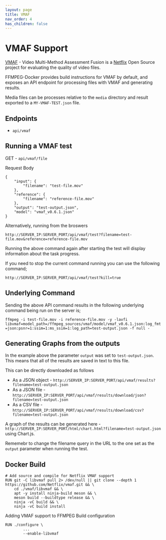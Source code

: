 ```yaml
---
layout: page
title: VMAF
nav_order: 4
has_children: false
---
```


# VMAF Support

[VMAF](https://github.com/Netflix/vmaf) - Video Multi-Method Assessment Fusion is a [Netflix](https://github.com/Netflix) Open Source project for evaluating the quality of video files.

FFMPEG-Docker provides build instructions for VMAF by default, and exposes an API endpoint for processing files with VMAF and generating results.

Media files can be processes relative to the `media` directory and result exported to a `MY-VMAF-TEST.json` file.

## Endpoints

* `api/vmaf`

## Running a VMAF test

GET - `api/vmaf/file`

Request Body

```
{
    "input": {
        "filename": "test-file.mov"
    },
    "reference": {
        "filename": "reference-file.mov"
    },
    "output": "test-output.json",
    "model": "vmaf_v0.6.1.json"
}
```

Alternatively, running from the broswers

`http://SERVER_IP:SERVER_PORT/api/vmaf/test?filename=test-file.mov&reference=reference-file.mov`

Running the above command again after starting the test will display information about the task progress.

If you need to stop the current command running you can use the following command;

`http://SERVER_IP:SERVER_PORT/api/vmaf/test?kill=true`

## Underlying Command

Sending the above API command results in the following underlying command being run on the server is;

`ffmpeg -i test-file.mov -i reference-file.mov -y -lavfi libvmaf=model_path=/ffmpeg_sources/vmaf/model/vmaf_v0.6.1.json:log_fmt=json:psnr=1:ssim=1:ms_ssim=1:log_path=test-output.json -f null -`

## Generating Graphs from the outputs

In the example above the parameter `output` was set to `test-output.json`. This means that all of the results are saved in text to this file.

This can be directly downloaded as follows 

* As a JSON object - `http://SERVER_IP:SERVER_PORT/api/vmaf/results?filename=test-output.json`
* As a JSON file - `http://SERVER_IP:SERVER_PORT/api/vmaf/results/download/json?filename=test-output.json`
* As a CSV file - `http://SERVER_IP:SERVER_PORT/api/vmaf/results/download/csv?filename=test-output.json`

A graph of the results can be generated here - `http://SERVER_IP:SERVER_PORT/html/chart.html?filename=test-output.json` using Chart.js.

Rememebr to change the filename query in the URL to the one set as the `output` parameter when running the test.

## Docker Build

```
# Add source and compile for Netflix VMAF support
RUN git -C libvmaf pull 2> /dev/null || git clone --depth 1 https://github.com/Netflix/vmaf.git && \
    cd ./vmaf/libvmaf && \
    apt -y install ninja-build meson && \
    meson build --buildtype release && \
    ninja -vC build && \
    ninja -vC build install
```

Adding VMAF support to FFMPEG Build configuration

```
RUN ./configure \
        ...
        --enable-libvmaf
```